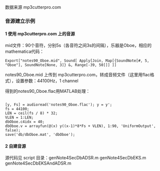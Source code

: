 数据来源 mp3cutterpro.com

### 音源建立示例

#### 1 使用 mp3cutterpro.com 上的音源

mid文件：90个音符，分别5s（各音符之间3s的间隔），乐器是Oboe，相应的mathematica代码：

```{mathematica}
Export["notes90_Oboe.mid", Sound[ Apply[Join, Map[{SoundNote[#, 5, "Oboe"], SoundNote[None, 3]} &, Range[-39, 50]]] ]]
```
notes90_Oboe.mid 上传到 mp3cutterpro.com，转成音频文件（这里用flac格式），设置参数：44100Hz，1 channel

得到的notes90_Oboe.flac用MATLAB处理：

```{matlab}

[y, Fs] = audioread('notes90_Oboe.flac'); y = y';
fs = 44100;
LEN = ceil(fs / 8) * 32;
VLEN = 1:LEN;
dbOboe.c4idx = 40;
dbOboe.v = arrayfun(@(x) y((x-1)*8*Fs + VLEN), 1:90, 'UniformOutput', false); 
save('db/dbOboe.mat', 'dbOboe');

```

#### 2 自建音源

源代码见 script 目录：genNote4SecDbADSR.m genNote4SecDbEKS.m genNote4SecDbEKSAndADSR.m
